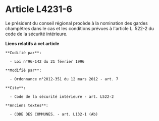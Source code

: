 # Article L4231-6

Le président du conseil régional procède à la nomination des gardes champêtres dans le cas et les conditions prévues à
l'article L. 522-2 du code de la sécurité intérieure.

**Liens relatifs à cet article**

	**Codifié par**:

	  - Loi n°96-142 du 21 février 1996

	**Modifié par**:

	  - Ordonnance n°2012-351 du 12 mars 2012 - art. 7

	**Cite**:

	  - Code de la sécurité intérieure - art. L522-2

	**Anciens textes**:

	  - CODE DES COMMUNES. - art. L132-1 (Ab)
